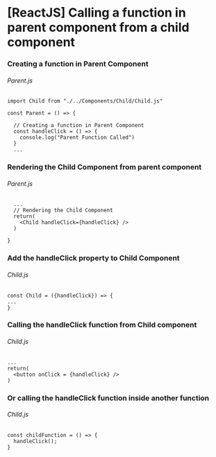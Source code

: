 # [ReactJS] Calling a function in parent component from a child component

### Creating a function in Parent Component

###### Parent.js
```
import Child from "./../Components/Child/Child.js"

const Parent = () => {
  
  // Creating a function in Parent Component
  const handleClick = () => {
    console.log("Parent Function Called")
  }
  ...
```

### Rendering the Child Component from parent component

###### Parent.js
``` 
  ...
  // Rendering the Child Component
  return(
    <Child handleClick={handleClick} />
  )
  
}
```

### Add the handleClick property to Child Component

###### Child.js
```
const Child = ({handleClick}) => {
...
}
```

### Calling the handleClick function from Child component

###### Child.js
```
...
return(
  <button onClick = {handleClick} />
)
```
### Or calling the handleClick function inside another function

###### Child.js
```
const childFunction = () => {
  handleClick();
}
```

